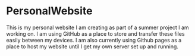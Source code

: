  # PersonalWebsite
This is my personal website I am creating as part of a summer project I am working on.
I am using GitHub as a place to store and transfer these files easily between my devices.
I am also currently using Github pages as a place to host my website until I get my own server set up and running.
